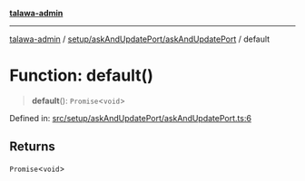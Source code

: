 [**talawa-admin**](../../../../README.md)

***

[talawa-admin](../../../../modules.md) / [setup/askAndUpdatePort/askAndUpdatePort](../README.md) / default

# Function: default()

> **default**(): `Promise`\<`void`\>

Defined in: [src/setup/askAndUpdatePort/askAndUpdatePort.ts:6](https://github.com/bint-Eve/talawa-admin/blob/e05e1a03180dbbfc7ba850102958ea6b6cd4b01e/src/setup/askAndUpdatePort/askAndUpdatePort.ts#L6)

## Returns

`Promise`\<`void`\>
